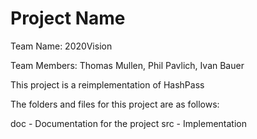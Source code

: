 # Project Name

Team Name: 2020Vision

Team Members: Thomas Mullen, Phil Pavlich, Ivan Bauer


This project is a reimplementation of HashPass

The folders and files for this project are as follows:

doc - Documentation for the project
src - Implementation
